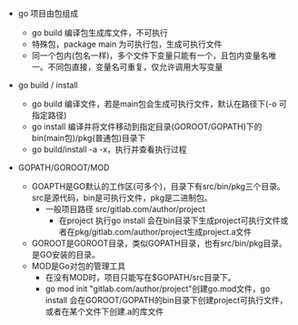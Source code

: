 - go 项目由包组成
    - go build 编译包生成库文件，不可执行
    - 特殊包，package main 为可执行包，生成可执行文件
    - 同一个包内(包名一样)，多个文件下变量只能有一个，且包内变量名唯一。不同包直接，变量名可重复，仅允许调用大写变量

- go build / install
    - go build 编译文件，若是main包会生成可执行文件，默认在路径下(-o 可指定路径)
    - go install 编译并将文件移动到指定目录(GOROOT/GOPATH)下的bin(main包)/pkg(普通包)目录下
    - go build/install -a -x，执行并查看执行过程

- GOPATH/GOROOT/MOD
    - GOAPTH是GO默认的工作区(可多个)，目录下有src/bin/pkg三个目录。src是源代码，bin是可执行文件，pkg是二进制包。
        - 一般项目路径 src/gitlab.com/author/project
            - 在project 执行go install 会在bin目录下生成project可执行文件或者在pkg/gitlab.com/author/project生成project.a文件
    - GOROOT是GOROOT目录，类似GOPATH目录，也有src/bin/pkg目录。是GO安装的目录。
    - MOD是Go对包的管理工具
        - 在没有MOD时，项目只能写在$GOPATH/src目录下。
        - go mod init "gitlab.com/author/project"创建go.mod文件，go install 会在GOROOT/GOPATH的bin目录下创建project可执行文件，或者在某个文件下创建.a的库文件